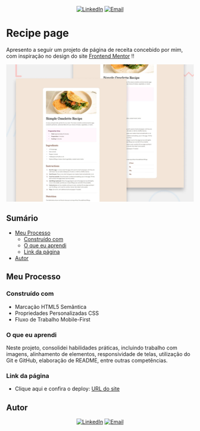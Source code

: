 <p align="center">
<a href="https://www.linkedin.com/in/gabrieloliveiradev/" target="_blank"><img alt="LinkedIn" src="https://img.shields.io/badge/LinkedIn-@gabrieloliveiradev-blue?style=flat&logo=linkedin"></a>
<a href="mailto:gabrieloliveiraevangelista.dev@gmail.com"><img alt="Email" src="https://img.shields.io/badge/Email-gabrieloliveiraevangelista.dev@gmail.com-blue?style=flat&logo=gmail"></a>
</p>

# Recipe page

Apresento a seguir um projeto de página de receita concebido por mim, com inspiração no design do site [Frontend Mentor](https://www.frontendmentor.io) !!

![Imagem do site](./images/desktop-preview.jpg)

## Sumário

- [Meu Processo](#meu-processo)
  - [Construído com](#construído-com)
  - [O que eu aprendi](#o-que-eu-aprendi)
  - [Link da página](#link-da-página)
- [Autor](#autor)

## Meu Processo

### Construído com

- Marcação HTML5 Semântica
- Propriedades Personalizadas CSS
- Fluxo de Trabalho Mobile-First

### O que eu aprendi

Neste projeto, consolidei habilidades práticas, incluindo trabalho com imagens, alinhamento de elementos, responsividade de telas, utilização do Git e GitHub, elaboração de README, entre outras competências.

### Link da página

- Clique aqui e confira o deploy: [URL do site](https://gabrieloliveiraevangelista.github.io/recipePage/)

## Autor

<p align="center">
<a href="https://www.linkedin.com/in/gabrieloliveiradev/" target="_blank"><img alt="LinkedIn" src="https://img.shields.io/badge/LinkedIn-@gabrieloliveiradev-blue?style=flat&logo=linkedin"></a>
<a href="mailto:gabrieloliveiraevangelista.dev@gmail.com"><img alt="Email" src="https://img.shields.io/badge/Email-gabrieloliveiraevangelista.dev@gmail.com-blue?style=flat&logo=gmail"></a>
</p>